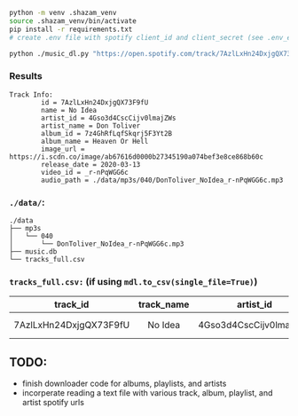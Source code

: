 ```bash
python -m venv .shazam_venv
source .shazam_venv/bin/activate
pip install -r requirements.txt
# create .env file with spotify client_id and client_secret (see .env_example)
```

```bash
python ./music_dl.py "https://open.spotify.com/track/7AzlLxHn24DxjgQX73F9fU?si=0684264878094a00"
```

### Results
```
Track Info:
        id = 7AzlLxHn24DxjgQX73F9fU
        name = No Idea
        artist_id = 4Gso3d4CscCijv0lmajZWs
        artist_name = Don Toliver
        album_id = 7z4GhRfLqfSkqrj5F3Yt2B
        album_name = Heaven Or Hell
        image_url = https://i.scdn.co/image/ab67616d0000b27345190a074bef3e8ce868b60c
        release_date = 2020-03-13
        video_id = _r-nPqWGG6c
        audio_path = ./data/mp3s/040/DonToliver_NoIdea_r-nPqWGG6c.mp3

```

### `./data/`:
```
./data
├── mp3s
│   └── 040
│       └── DonToliver_NoIdea_r-nPqWGG6c.mp3
├── music.db
└── tracks_full.csv
```

### `tracks_full.csv:` (if using `mdl.to_csv(single_file=True)`)

|track_id|track_name|artist_id|artist_name|album_id|album_name|release_date|image_url|video_id|audio_path|
|:------:|:--------:|:-------:|:---------:|:------:|:--------:|:----------:|:-------:|:------:|:--------:|
|7AzlLxHn24DxjgQX73F9fU|No Idea|4Gso3d4CscCijv0lmajZWs|Don Toliver|7z4GhRfLqfSkqrj5F3Yt2B|Heaven Or Hell|2020-03-13|https://i.scdn.co/image/ab67616d0000b27345190a074bef3e8ce868b60c|_r-nPqWGG6c|./data/mp3s/040/DonToliver_NoIdea_r-nPqWGG6c.mp3|



## TODO:
- finish downloader code for albums, playlists, and artists
- incorperate reading a text file with various track, album, playlist, and artist spotify urls